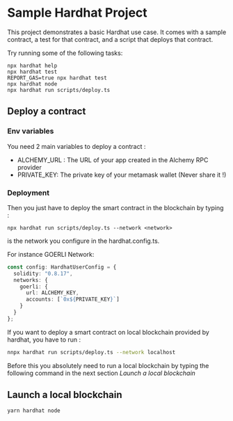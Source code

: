 # Sample Hardhat Project

This project demonstrates a basic Hardhat use case. It comes with a sample contract, a test for that contract, and a script that deploys that contract.

Try running some of the following tasks:

```shell
npx hardhat help
npx hardhat test
REPORT_GAS=true npx hardhat test
npx hardhat node
npx hardhat run scripts/deploy.ts
```

## Deploy a contract

### Env variables
You need 2 main variables to deploy a contract : 

 - ALCHEMY_URL : The URL of your app created in the Alchemy RPC provider
 - PRIVATE_KEY: The private key of your metamask wallet (Never share it !)

### Deployment

Then you just have to deploy the smart contract in the blockchain by typing : 

```shell
npx hardhat run scripts/deploy.ts --network <network>
```

<network> is the network you configure in the hardhat.config.ts. 

For instance GOERLI Network: 

```typescript
const config: HardhatUserConfig = {
  solidity: "0.8.17",
  networks: {
    goerli: {
      url: ALCHEMY_KEY,
      accounts: [`0x${PRIVATE_KEY}`]
    }
  }
};
```

If you want to deploy a smart contract on local blockchain provided by hardhat, you have to run : 

```bash
nnpx hardhat run scripts/deploy.ts --network localhost
```

Before this you absolutely need to run a local blockchain by typing the following command in the next section _Launch a local blockchain_


## Launch a local blockchain

```
yarn hardhat node
```
